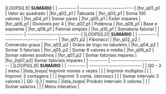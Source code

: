 |*LOOPS(L1)*|          **SUMÁRIO**        |
| --------- | -----------:----:-----------|
|for_q01_p1 | Valor ao quadrado           |
|for_q02_p1 | Tabuada                     |
|for_q03_p1 | Soma 100 valores            |
|for_q04_p1 | Somar pares                 |
|for_q05_p1 | Exibir impares              |
|for_q06_p1 | Divisíveis por 4            |
|for_q07_p1 | Potência                    |
|for_q08_p1 | Base e expoente             |
|for_q09_p1 | Fatorial simples            |
|for_q10_p1 | Somatoria fatorial          |
| --------- | -----------:----:-----------|
|*LOOPS(L2)*|         **SUMÁRIO**         |
| --------- | -----------:----:---------- |
|for_q01_p2 | Fibonacci                   |
|for_q02_p2 | Conversão graus             |
|for_q03_p2 | Grãos de trigo no tabuleiro |
|for_q04_p2 | Somar 5 fatoriais           |
|for_q05_p2 | Somar 6 valores e média     |
|for_q06_p2 | Somar valores positivos     |
|for_q07_p2 | Somar fatoriais ímpares     |
|for_2q07_p2| Somar fatoriais ímpares     |
| --------- | -----------:----:---------- |
|*LOOPS(L3)*|         **SUMÁRIO**         |
| --------- | -----------:----:---------- |
|  Q0 - 3   |            menu             |
|lista_loops| Imprimir nomes x vezes      |
|           | Imprimir múltiplos          |
|           | Imprimir 3 contagens        |
|           | Imprimir 3 conta. (decresc) |
|           | Somar intervalo 3 valores   |
|  Q0 -3_1  |            menu             |
|lista_loops| Produto intervalo 3 valores |
|           | Somar salarios              |
|           | Menu interativo             |









